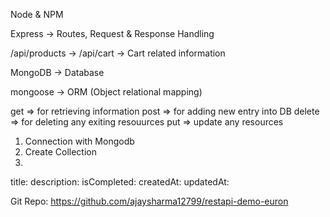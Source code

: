 Node & NPM

Express -> Routes, Request & Response Handling

/api/products ->
/api/cart -> Cart related information

MongoDB -> Database

mongoose -> ORM (Object relational mapping)

get => for retrieving information
post => for adding new entry into DB
delete => for deleting any exiting resouurces
put => update any resources

<!-- Database Integration -->

1. Connection with Mongodb
2. Create Collection
3.

title:
description:
isCompleted:
createdAt:
updatedAt:

Git Repo: https://github.com/ajaysharma12799/restapi-demo-euron
